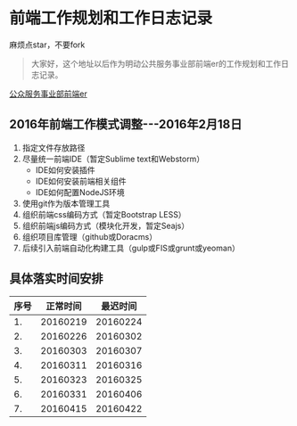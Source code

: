 # 前端工作规划和工作日志记录

麻烦点star，不要fork

> 大家好，这个地址以后作为明动公共服务事业部前端er的工作规划和工作日志记录。

[公众服务事业部前端er](https://github.com/zzm1988/logbook)

## 2016年前端工作模式调整---2016年2月18日

1. 指定文件存放路径
2. 尽量统一前端IDE（暂定Sublime text和Webstorm）
    * IDE如何安装插件
    * IDE如何安装前端相关组件
    * IDE如何配置NodeJS环境
3. 使用git作为版本管理工具
4. 组织前端css编码方式（暂定Bootstrap LESS）
5. 组织前端js编码方式（模块化开发，暂定Seajs） 
6. 组织项目库管理（github或Doracms）
7. 后续引入前端自动化构建工具（gulp或FIS或grunt或yeoman）


## 具体落实时间安排


<table>
    <thead>
          <tr>
              <th>序号</th>
              <th>正常时间</th>
              <th>最迟时间</th>
          </tr>
    </thead>
    <tbody>
          <tr>
              <td>1.</td>
              <td>20160219</td>
              <td>20160224</td>
          </tr>
          <tr>
              <td>2.</td>
              <td>20160226</td>
              <td>20160302</td>
          </tr>
          <tr>
              <td>3.</td>
              <td>20160303</td>
              <td>20160307</td>
          </tr>
          <tr>
              <td>4.</td>
              <td>20160311</td>
              <td>20160316</td>
          </tr>
          <tr>
              <td>5.</td>
              <td>20160323</td>
              <td>20160325</td>
          </tr>
          <tr>
              <td>6.</td>
              <td>20160331</td>
              <td>20160406</td>
          </tr>
          <tr>
              <td>7.</td>
              <td>20160415</td>
              <td>20160422</td>
          </tr>
  </tbody>
</table>


